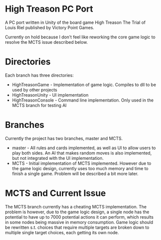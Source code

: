 # High Treason PC Port
A PC port written in Unity of the board game High Treason The Trial of Louis Riel published by Victory Point Games.

Currently on hold because I don't feel like reworking the core game logic to resolve the MCTS issue described below.

# Directories
Each branch has three directories:
* HighTreasonGame - Implementation of game logic. Compiles to dll to be used by other projects
* HighTreasonUnity - UI implementation
* HighTreasonConsole - Command line implementation. Only used in the MCTS branch for testing AI

# Branches
Currently the project has two branches, master and MCTS.
* master - All rules and cards implemented, as well as UI to allow users to play both sides. An AI that makes random moves is also implemented, but not integrated with the UI implementation.
* MCTS - Initial implementation of MCTS implemented. However due to the game logic design, currently uses too much memory and time to finish a single game. Problem will be described a bit more later.

# MCTS and Current Issue
The MCTS branch currently has a cheating MCTS implementation. The problem is however, due to the game logic design, a single node has the potential to have up to 7000 potential actions it can perform, which results in some nodes being massive in memory consumption. Game logic should be rewritten s.t. choices that require multiple targets are broken down to multiple single target choices, each getting its own node.
